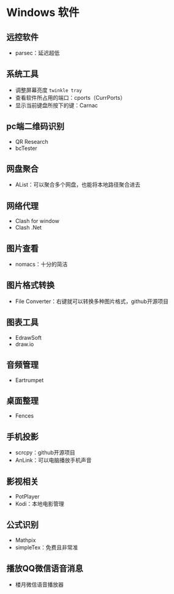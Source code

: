 # Windows 软件

## 远控软件

+ parsec：延迟超低

## 系统工具

+ 调整屏幕亮度 `twinkle tray`
+ 查看软件所占用的端口：cports（CurrPorts）
+ 显示当前键盘所按下的键：Carnac

## pc端二维码识别

+ QR Research
+ bcTester

## 网盘聚合

+ AList：可以聚合多个网盘，也能将本地路径聚合进去

## 网络代理

+ Clash for window
+ Clash .Net

## 图片查看

+ nomacs：十分的简洁

## 图片格式转换

+ File Converter：右键就可以转换多种图片格式，github开源项目

## 图表工具

+ EdrawSoft
+ draw.io

## 音频管理

+ Eartrumpet

## 桌面整理

+ Fences

## 手机投影

+ scrcpy：github开源项目
+ AnLink：可以电脑播放手机声音

## 影视相关

+ PotPlayer
+ Kodi：本地电影管理

## 公式识别

+ Mathpix
+ simpleTex：免费且非常准

## 播放QQ微信语音消息

+ 楼月微信语音播放器
